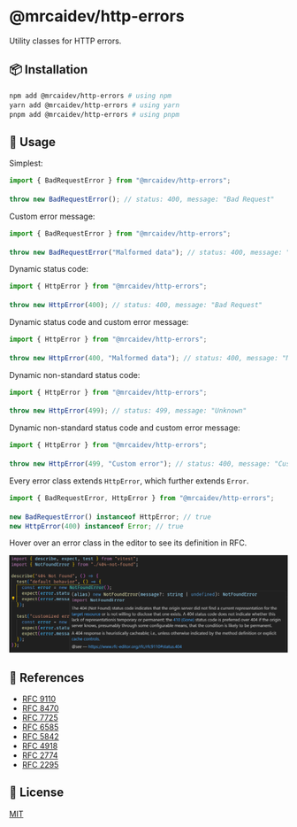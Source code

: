 # @mrcaidev/http-errors

Utility classes for HTTP errors.

## 📦 Installation

```sh
npm add @mrcaidev/http-errors # using npm
yarn add @mrcaidev/http-errors # using yarn
pnpm add @mrcaidev/http-errors # using pnpm
```

## 🚀 Usage

Simplest:

```ts
import { BadRequestError } from "@mrcaidev/http-errors";

throw new BadRequestError(); // status: 400, message: "Bad Request"
```

Custom error message:

```ts
import { BadRequestError } from "@mrcaidev/http-errors";

throw new BadRequestError("Malformed data"); // status: 400, message: "Malformed data"
```

Dynamic status code:

```ts
import { HttpError } from "@mrcaidev/http-errors";

throw new HttpError(400); // status: 400, message: "Bad Request"
```

Dynamic status code and custom error message:

```ts
import { HttpError } from "@mrcaidev/http-errors";

throw new HttpError(400, "Malformed data"); // status: 400, message: "Malformed data"
```

Dynamic non-standard status code:

```ts
import { HttpError } from "@mrcaidev/http-errors";

throw new HttpError(499); // status: 499, message: "Unknown"
```

Dynamic non-standard status code and custom error message:

```ts
import { HttpError } from "@mrcaidev/http-errors";

throw new HttpError(499, "Custom error"); // status: 400, message: "Custom error"
```

Every error class extends `HttpError`, which further extends `Error`.

```ts
import { BadRequestError, HttpError } from "@mrcaidev/http-errors";

new BadRequestError() instanceof HttpError; // true
new HttpError(400) instanceof Error; // true
```

Hover over an error class in the editor to see its definition in RFC.

![Editor tooltip](editor.png)

## 🔎 References

- [RFC 9110](https://www.rfc-editor.org/rfc/rfc9110)
- [RFC 8470](https://www.rfc-editor.org/rfc/rfc8470)
- [RFC 7725](https://www.rfc-editor.org/rfc/rfc7725)
- [RFC 6585](https://www.rfc-editor.org/rfc/rfc6585)
- [RFC 5842](https://www.rfc-editor.org/rfc/rfc5842)
- [RFC 4918](https://www.rfc-editor.org/rfc/rfc4918)
- [RFC 2774](https://www.rfc-editor.org/rfc/rfc2774)
- [RFC 2295](https://www.rfc-editor.org/rfc/rfc2295)

## 📜 License

[MIT](LICENSE)
